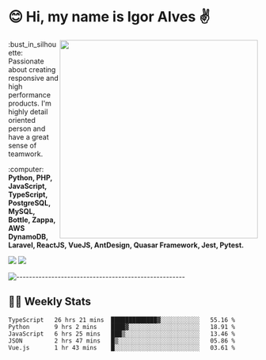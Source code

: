 # :blush: Hi, my name is Igor Alves :v:

<img src="https://github-readme-stats.vercel.app/api?username=iguit0&show_icons=true&count_private=true&theme=onedark" min-width="400px" max-width="400px" width="400px" align="right" />

<p align="left"> 
  :bust_in_silhouette: Passionate about creating responsive and high performance products.
  I'm highly detail oriented person and have a great sense of teamwork.
</p>

<p align="left">
  :computer: <strong>Python, PHP, JavaScript, TypeScript, PostgreSQL, MySQL, Bottle, Zappa, AWS DynamoDB, Laravel, ReactJS, VueJS, AntDesign, Quasar Framework, Jest, Pytest.</strong>
</p>

<p align="left">
  <a href="https://www.linkedin.com/in/igor-lucio-alves" target="_blank" rel="noopener noreferrer" alt="LinkedIn">
  <img src="https://img.shields.io/badge/LinkedIn-0077B5?style=for-the-badge&logo=linkedin&logoColor=white" /></a>

  <a href="https://t.me/iguit0" target="_blank" rel="noopener noreferrer" alt="Telegram">
  <img src="https://img.shields.io/badge/Telegram-2CA5E0?style=for-the-badge&logo=telegram&logoColor=white" /></a>
</p>

![-----------------------------------------------------](https://raw.githubusercontent.com/andreasbm/readme/master/assets/lines/aqua.png)

## :man_technologist: Weekly Stats
<!--START_SECTION:waka-->
```text
TypeScript   26 hrs 21 mins  █████████████▓░░░░░░░░░░░   55.16 % 
Python       9 hrs 2 mins    ████▓░░░░░░░░░░░░░░░░░░░░   18.91 % 
JavaScript   6 hrs 25 mins   ███▒░░░░░░░░░░░░░░░░░░░░░   13.46 % 
JSON         2 hrs 47 mins   █▒░░░░░░░░░░░░░░░░░░░░░░░   05.86 % 
Vue.js       1 hr 43 mins    █░░░░░░░░░░░░░░░░░░░░░░░░   03.61 % 
```
<!--END_SECTION:waka-->
